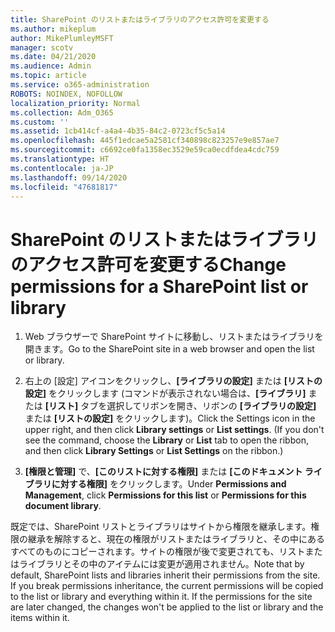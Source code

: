 ```yaml
---
title: SharePoint のリストまたはライブラリのアクセス許可を変更する
ms.author: mikeplum
author: MikePlumleyMSFT
manager: scotv
ms.date: 04/21/2020
ms.audience: Admin
ms.topic: article
ms.service: o365-administration
ROBOTS: NOINDEX, NOFOLLOW
localization_priority: Normal
ms.collection: Adm_O365
ms.custom: ''
ms.assetid: 1cb414cf-a4a4-4b35-84c2-0723cf5c5a14
ms.openlocfilehash: 445f1edcae5a2581cf340898c823257e9e857ae7
ms.sourcegitcommit: c6692ce0fa1358ec3529e59ca0ecdfdea4cdc759
ms.translationtype: HT
ms.contentlocale: ja-JP
ms.lasthandoff: 09/14/2020
ms.locfileid: "47681817"
---
```

# <a name="change-permissions-for-a-sharepoint-list-or-library"></a><span data-ttu-id="97089-102">SharePoint のリストまたはライブラリのアクセス許可を変更する</span><span class="sxs-lookup"><span data-stu-id="97089-102">Change permissions for a SharePoint list or library</span></span>

1. <span data-ttu-id="97089-103">Web ブラウザーで SharePoint サイトに移動し、リストまたはライブラリを開きます。</span><span class="sxs-lookup"><span data-stu-id="97089-103">Go to the SharePoint site in a web browser and open the list or library.</span></span>
    
2. <span data-ttu-id="97089-p101">右上の [設定] アイコンをクリックし、**[ライブラリの設定]** または **[リストの設定]** をクリックします (コマンドが表示されない場合は、**[ライブラリ]** または **[リスト]** タブを選択してリボンを開き、リボンの **[ライブラリの設定]** または **[リストの設定]** をクリックします)。</span><span class="sxs-lookup"><span data-stu-id="97089-p101">Click the Settings icon in the upper right, and then click **Library settings** or **List settings**. (If you don't see the command, choose the **Library** or **List** tab to open the ribbon, and then click **Library Settings** or **List Settings** on the ribbon.)</span></span> 
    
3. <span data-ttu-id="97089-106">**[権限と管理]** で、**[このリストに対する権限]** または **[このドキュメント ライブラリに対する権限]** をクリックします。</span><span class="sxs-lookup"><span data-stu-id="97089-106">Under **Permissions and Management**, click **Permissions for this list** or **Permissions for this document library**.</span></span>
    
<span data-ttu-id="97089-p102">既定では、SharePoint リストとライブラリはサイトから権限を継承します。権限の継承を解除すると、現在の権限がリストまたはライブラリと、その中にあるすべてのものにコピーされます。サイトの権限が後で変更されても、リストまたはライブラリとその中のアイテムには変更が適用されません。</span><span class="sxs-lookup"><span data-stu-id="97089-p102">Note that by default, SharePoint lists and libraries inherit their permissions from the site. If you break permissions inheritance, the current permissions will be copied to the list or library and everything within it. If the permissions for the site are later changed, the changes won't be applied to the list or library and the items within it.</span></span>
  

